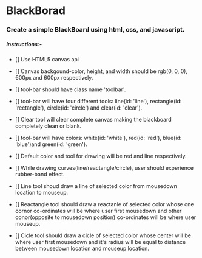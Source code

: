 # BlackBorad
### Create a simple BlackBoard using html, css, and javascript.
##### instructions:-
- [] Use HTML5 canvas api 
- [] Canvas backgound-color, height, and width should be rgb(0, 0, 0), 600px and 600px respectively.
- [] tool-bar should have class name 'toolbar'. 
- [] tool-bar will have four different tools: line(id: 'line'), rectangle(id: 'rectangle'), circle(id: 'circle') and clear(id: 'clear').
- [] Clear tool will clear complete canvas making the blackboard completely clean or blank.
- [] tool-bar will have colors: white(id: 'white'), red(id: 'red'), blue(id: 'blue')and green(id: 'green').
- [] Default color and tool for drawing will be red and line respectively.

- [] While drawing curves(line/reactangle/circle), user should experience rubber-band effect.
- [] Line tool shoud draw a line of selected color from mousedown location to mouseup.
- [] Reactangle tool should draw a reactanle of selected color whose one cornor co-ordinates will be where user first mousedown and other conor(opposite to mousedown position) co-ordinates will be where user mouseup.
- [] Cicle tool should draw a cicle of selected color whose center will be where user first mousedown and it's radius will be equal to distance between mousedown location and mouseup location.

